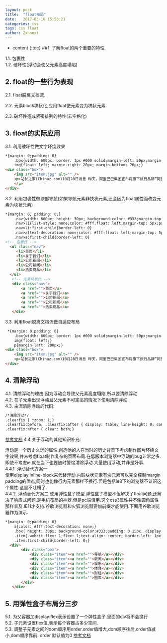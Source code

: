```yaml
---
layout: post
title:  "float布局"
date:   2017-03-16 15:50:21
categories: css
tags: css float
author: Zxhnext
---
```


* content
{:toc}
##1. 了解float的两个重要的特性.

1.1. 包裹性  
1.2. 破坏性(浮动会使父元素高度塌陷)  

## 2. float的一些行为表现

2.1. float脱离文档流.  

2.2. 元素block块状化,应用float使元素变为块状元素.  

2.3. 破坏性造成紧密排列的特性(去空格化)  



## 3. float的实际应用

3.1. 利用破坏性做文字环绕效果
```html
*{margin: 0;padding: 0}
    .box{width: 600px; border: 1px #000 solid;margin-left: 50px;margin-top: 50px;} 
    img{float: left; margin-right: 20px; margin-bottom: 20px;}
<div class="box">
    <img src="item.jpg" alt="" />
    <p>站长之家(Chinaz.com)10月28日消息 昨天，阿里巴巴集团宣布将旗下旅行品牌“阿里行”升级为全新品牌“飞猪”，英文名“Fliggy”，飞猪品牌将主攻年轻人自由行。2010年阿里巴巴推出了淘宝旅行，2014年10月将其更名为“阿里旅行·去啊”，同时阿里旅行成为阿里巴巴集团旗下的事业群之一。如今“阿里旅行”又升级为全新品牌“飞猪”。那么飞猪品牌有什么特殊含义呢?可以看看以下视频了解一下：据介绍，飞猪将定位为面向年轻消费者的休闲度假品牌，与面向企业差旅服务的阿里商旅一起构成阿里巴巴旗下的旅行业务单元。阿里巴巴集团副总裁、飞猪总裁李少华还表示，目前飞猪用户数已超过2亿，App下载量愈1亿，日均访问用户数达1000万。此外，目前阿里旅行80%的用户为85后年轻群体，因此新品牌飞猪也将主打年轻消费者的境外自由行。
    </p>
</div>
```
3.2. 利用包裹性做顶部导航(如果导航元素非快状元素,还会因为float属性而改变元素为块状元素)
```html
*{margin: 0; padding: 0;}
    .nav{width: 600px; height: 30px; background-color: #333;margin-top: 20px;margin-left: 10px;}
    .nav>li{list-style: none;color: #fff;float: left;margin-top: 5px;padding: 0 10px; border-left: 1px #fff solid}
    .nav>li:first-child{border-left: 0}
    .nav>a{text-decoration: none;color: #fff;float: left;margin-top: 5px;padding: 0 10px; border-left: 1px #fff solid}
    .nav>a:first-child{border-left: 0}
<!-- 包裹性 -->
  <ul class="nav">
     <li>首页</li> 
     <li>关于我们</li> 
     <li>公司新闻</li> 
     <li>公司新闻</li> 
     <li>热卖商品</li> 
  </ul>
   <!-- 元素块状化 -->
   <div class="nav">
       <a href="">首页</a>
       <a href="">关于我们</a>
       <a href="">公司新闻</a>
       <a href="">公司新闻</a>
       <a href="">热卖商品</a>
   </div>
```
3.3. 利用float脱离文档流做自适应布局
```html
 *{margin: 0;padding: 0}
    .box{width: 600px; border: 1px #000 solid;margin-left: 50px;margin-top: 50px;} 
    img{float: left;}
    p{margin-left: 200px;}
<div class="box">
    <img src="item.jpg" alt="" />
    <p>站长之家(Chinaz.com)10月28日消息 昨天，阿里巴巴集团宣布将旗下旅行品牌“阿里行”升级为全新品牌“飞猪”，英文名“Fliggy”，飞猪品牌将主攻年轻人自由行。2010年阿里巴巴推出了淘宝旅行，2014年10月将其更名为“阿里旅行·去啊”，同时阿里旅行成为阿里巴巴集团旗下的事业群之一。如今“阿里旅行”又升级为全新品牌“飞猪”。那么飞猪品牌有什么特殊含义呢?可以看看以下视频了解一下：据介绍，飞猪将定位为面向年轻消费者的休闲度假品牌，与面向企业差旅服务的阿里商旅一起构成阿里巴巴旗下的旅行业务单元。阿里巴巴集团副总裁、飞猪总裁李少华还表示，目前飞猪用户数已超过2亿，App下载量愈1亿，日均访问用户数达1000万。此外，目前阿里旅行80%的用户为85后年轻群体，因此新品牌飞猪也将主打年轻消费者的境外自由行。</p>
</div>
```

## 4. 清除浮动

4.1. 清除浮动的理由:因为浮动会导致父元素高度塌陷,所以要清除浮动  
4.2. 在子元素出现浮动且父元素不可定高的情况下使用清除浮动.  
4.3. 主流清除浮动的代码:
```html
/*清除浮动*/
.clearfix { *zoom: 1;} 
.clearfix:before, .clearfix:after { display: table; line-height: 0; content: "";}
.clearfix:after { clear: both;}
```
[参考文档](https://www.thinktxt.com/web-front/2017/02/08/css-clear-float.html)
4.4 关于浮动的其他知识补充:  

浮动是一个历史久远的属性.创造他的人在当时的历史背景下考虑制作图片环绕文字效果,并未考虑float制作复杂的页面布局.在低版本浏览器中浮动的bug非常之多.即使不考虑ie,就在当下也要随时警惕清除浮动.大量使用浮动,并非是好事.  
4.4.1. 浮动替代方案一  
使用display:inline-block来代替浮动.内联块状元素有块元素可以完全控制margin padding的优点,同时也能像行内元素那样不换行.但是包括ie8下的浏览器不认识这个属性.这里不吐槽了.  
4.4.2. 浮动替代方案二 
使用弹性盒子模型.弹性盒子模型不但解决了float问题,还解决了响应式问题.是手机布局的神器.但是pc端慎用.这个css3属性并不像圆角属性那样普及.IE11才支持.谷歌浏览器和火狐浏览器要加前缀才能使用.下面用谷歌浏览器作为演示.
```html
*{margin: 0;padding: 0}
    a{color: #fff;text-decoration: none;}
    .box{ height: 30px; background-color:#333;padding: 0 15px; display: flex; display: -webkit-flex;}
    .item{-webkit-flex: 1;flex: 1;text-align: center; border-left: 1px solid #444;height: 20px;margin-top: 5px;}
    .item:first-child{border-left: 0;}
  <div>
       <div class="box">
           <div class="item"><a href="">导航</a></div>
           <div class="item"><a href="">新闻</a></div>
           <div class="item"><a href="">娱乐</a></div>
           <div class="item"><a href="">体育</a></div>
           <div class="item"><a href="">财经</a></div>
           <div class="item"><a href="">图库</a></div>
       </div>
   </div>
```
## 5. 用弹性盒子布局分三步 
5.1. 为父容器加display:flex表示设置了一个弹性盒子.里面的div将不会换行  
5.2. 子元素设置flex值,表示每个容器占多少空间.  
5.3. 调整子元素之间的dom顺序用order.order值增大,dom顺序往后,order值减小,dom顺序靠前. order 默认值为0
[参考文档](https://www.thinktxt.com/web-front/2017/02/09/css3-flex-box-layout-learn-guide.html)